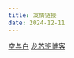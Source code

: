 ```yaml
---
title: 友情链接
date: 2024-12-11
---
```


<a href="http://47.95.222.55:8090/" target="_blank">空与白</a>
<a href="https://loongson-neuq.pages.dev/" target="_blank">龙芯班博客</a>
